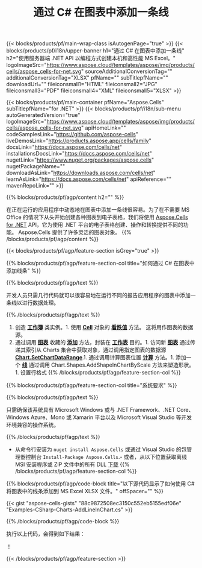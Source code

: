 ﻿---
title: 通过 C# 在图表中添加一条线 
url: /zh/net/add-line-in-chart/ 
description: C# 使用 .NET 库将图表中的线条添加到 Excel 的示例代码。使用此代码在 VB.NET、Asp.NET 或任何基于 .NET 的应用程序中将图表中的线条添加到 MS Excel。
---
{{< blocks/products/pf/main-wrap-class isAutogenPage="true" >}}
{{< blocks/products/pf/i18n/upper-banner h1="通过 C# 在图表中添加一条线" h2="使用服务器端 .NET API 以编程方式创建本机和高性能 MS Excel。" logoImageSrc="https://www.aspose.cloud/templates/aspose/img/products/cells/aspose_cells-for-net.svg" sourceAdditionalConversionTag="" additionalConversionTag="XLSX" pfName="" subTitlepfName="" downloadUrl="" fileiconsmall1="HTML" fileiconsmall2="JPG" fileiconsmall3="PDF" fileiconsmall4="XML" fileiconsmall5="XLSX" >}}

{{< blocks/products/pf/main-container pfName="Aspose.Cells" subTitlepfName="for .NET" >}}
{{< blocks/products/pf/i18n/sub-menu autoGeneratedVersion="true" logoImageSrc="https://www.aspose.cloud/templates/aspose/img/products/cells/aspose_cells-for-net.svg" apiHomeLink="" codeSamplesLink="https://github.com/aspose-cells" liveDemosLink="https://products.aspose.app/cells/family" docsLink="https://docs.aspose.com/cells/net" installationsDocsLink="https://docs.aspose.com/cells/net" nugetLink="https://www.nuget.org/packages/aspose.cells" nugetPackageName="" downloadAsLink="https://downloads.aspose.com/cells/net" learnAsLink="https://docs.aspose.com/cells/net" apiReference="" mavenRepoLink="" >}}

{{% blocks/products/pf/agp/content h2="" %}}

在正在运行的应用程序中动态地在图表中添加一条线很容易。为了在不需要 MS Office 的情况下从头开始创建各种图表到电子表格，我们将使用 [Aspose.Cells for .NET](https://products.aspose.com/cells/net)  API，它为使用 .NET 平台的电子表格创建、操作和转换提供不同的功能。 Aspose.Cells 提供了许多灵活的图表对象。
{{% /blocks/products/pf/agp/content %}}

{{< blocks/products/pf/agp/feature-section isGrey="true" >}}

{{% blocks/products/pf/agp/feature-section-col title="如何通过 C# 在图表中添加线条" %}}

{{% blocks/products/pf/agp/text %}}

 开发人员只需几行代码就可以很容易地在运行不同的报告应用程序的图表中添加一条线以进行数据处理。

{{% /blocks/products/pf/agp/text %}}

1. 创造 [**工作簿**](https://apireference.aspose.com/cells/net/aspose.cells/workbook) 类实例。1. 使用 [**Cell**](https://apireference.aspose.com/cells/net/aspose.cells/cell) 对象的 [**看跌值**](https://apireference.aspose.com/cells/net/aspose.cells/cell/methods/putvalue/index) 方法。   这将用作图表的数据源。
1. 通过调用 [**图表**](https://apireference.aspose.com/cells/net/aspose.cells.charts/chartcollection) 收藏的 [**添加**](https://apireference.aspose.com/cells/net/aspose.cells.charts/chartcollection/methods/add) 方法，封装在 [**工作表**](https://apireference.aspose.com/cells/net/aspose.cells/worksheet) 目的。1. 访问新 [**图表**](https://apireference.aspose.com/cells/net/aspose.cells.charts/chart) 通过传递其索引从 Charts 集合中获取对象，通过调用指定图表的数据源 [**Chart.SetChartDataRange**](https://https://apireference.aspose.com/cells/net/aspose.cells.charts/chart/methods/setchartdatarange).1. 通过调用计算图表位置 [**计算**](https://https://apireference.aspose.com/cells/net/aspose.cells.charts/chart/methods/Calculate) 方法。1. 添加一个 [**线**](https://apireference.aspose.com/cells/net/aspose.cells.drawing/shape/properties/msodrawingtype) 通过调用 Chart.Shapes.AddShapeInChartByScale 方法来塑造形状。1. 设置行格式
{{% /blocks/products/pf/agp/feature-section-col %}}

{{% blocks/products/pf/agp/feature-section-col title="系统要求" %}}

{{% blocks/products/pf/agp/text %}}

 只需确保该系统具有 Microsoft Windows 或与 .NET Framework、.NET Core、Windows Azure、Mono 或 Xamarin 平台以及 Microsoft Visual Studio 等开发环境兼容的操作系统。 

{{% /blocks/products/pf/agp/text %}}

- 从命令行安装为 <code>nuget install Aspose.Cells</code> 或通过 Visual Studio 的包管理器控制台 <code>Install-Package Aspose.Cells</code>.- 或者，从以下位置获取离线 MSI 安装程序或 ZIP 文件中的所有 DLL <a href="https://downloads.aspose.com/cells/net">下载</a>
{{% /blocks/products/pf/agp/feature-section-col %}}

{{% blocks/products/pf/agp/code-block title="以下源代码显示了如何使用 C# 将图表中的线条添加到 MS Excel XLSX 文件。" offSpacer="" %}}

{{< gist "aspose-cells-gists" "88c9872508ec3150c552eb5155edf06e" "Examples-CSharp-Charts-AddLineInChart.cs" >}}

{{% /blocks/products/pf/agp/code-block %}}

执行以上代码，会得到如下结果：

！[](line-in-chart.png)

{{< /blocks/products/pf/agp/feature-section >}}


<!-- aboutfile Starts -->
